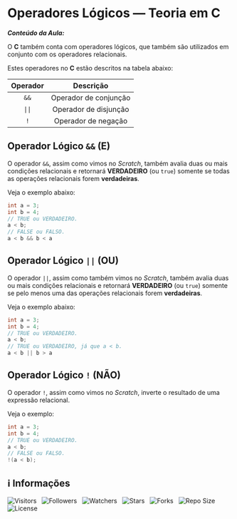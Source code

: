 <!-- Título -->
# Operadores Lógicos — Teoria em C

***Conteúdo da Aula:***

O **C** também conta com operadores lógicos, que também são utilizados em conjunto com os operadores relacionais.

Estes operadores no **C** estão descritos na tabela abaixo:

| Operador | Descrição |
| :------: | :-------: |
| `&&` | Operador de conjunção |
| `\|\|`  | Operador de disjunção |
| `!` | Operador de negação |

## Operador Lógico `&&` (E)

O operador `&&`, assim como vimos no *Scratch*, também avalia duas ou mais condições relacionais e retornará **VERDADEIRO** (ou `true`) somente se todas as operações relacionais forem **verdadeiras**.

Veja o exemplo abaixo:

```c
int a = 3;
int b = 4;
// TRUE ou VERDADEIRO.
a < b;
// FALSE ou FALSO.
a < b && b < a
```

## Operador Lógico `||` (OU)

O operador `||`, assim como também vimos no *Scratch*, também avalia duas ou mais condições relacionais e retornará **VERDADEIRO** (ou `true`) somente se pelo menos uma das operações relacionais forem **verdadeiras**.

Veja o exemplo abaixo:

```c
int a = 3;
int b = 4;
// TRUE ou VERDADEIRO.
a < b;
// TRUE ou VERDADEIRO, já que a < b.
a < b || b > a
```

## Operador Lógico `!` (NÃO)

O operador `!`, assim como vimos no *Scratch*, inverte o resultado de uma expressão relacional.

Veja o exemplo:

```c
int a = 3;
int b = 4;
// TRUE ou VERDADEIRO.
a < b;
// FALSE ou FALSO.
!(a < b);
```

<!-- Informações -->
## &#8505; Informações

![Visitors](https://api.visitorbadge.io/api/visitors?path=Devsgeeknerd%2Fcla-ope-log-c-ope-ari-rel-log-c-log-par-pro-com-bas&label=Visitantes&labelColor=%23700070&labelStyle=none&countColor=%23000fff&style=plastic&color=%23ffffff "Total de Visitantes")
&nbsp;
![Followers](https://img.shields.io/github/followers/Devsgeeknerd?style=p&label=Seguidores&labelColor=800080&color=000fff "Total de Seguidores")
&nbsp;
![Watchers](https://img.shields.io/github/watchers/Devsgeeknerd/cla-ope-log-c-ope-ari-rel-log-c-log-par-pro-com-bas?style=p&label=Observadores&labelColor=800080&color=000fff "Total de Observadores")
&nbsp;
![Stars](https://img.shields.io/github/stars/Devsgeeknerd/cla-ope-log-c-ope-ari-rel-log-c-log-par-pro-com-bas?style=p&label=Estrelas&labelColor=800080&color=000fff "Total de Estrelas")
&nbsp;
![Forks](https://img.shields.io/github/forks/Devsgeeknerd/cla-ope-log-c-ope-ari-rel-log-c-log-par-pro-com-bas?style=p&label=Bifurcações&labelColor=800080&color=000fff "Total de Bifurcações")
&nbsp;
![Repo Size](https://img.shields.io/github/repo-size/Devsgeeknerd/cla-ope-log-c-ope-ari-rel-log-c-log-par-pro-com-bas?style=p&label=Tamanho&labelColor=800080&color=000fff "Tamanho do Repositório")
&nbsp;
![License](https://img.shields.io/github/license/Devsgeeknerd/cla-ope-log-c-ope-ari-rel-log-c-log-par-pro-com-bas?style=p&label=Licença&labelColor=800080&color=000fff "Licença do Repositório")
